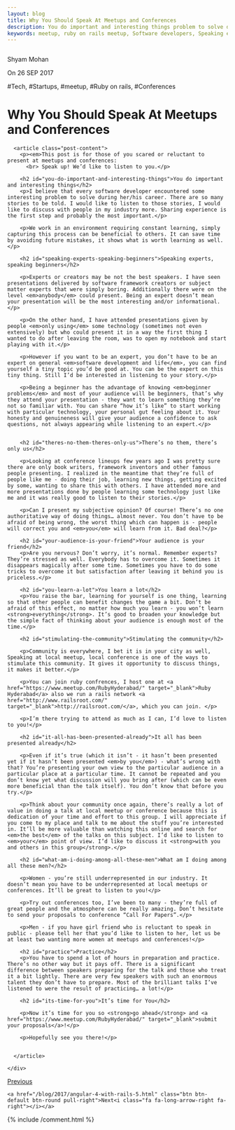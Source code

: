 ```yaml
---
layout: blog
title: Why You Should Speak At Meetups and Conferences
description: You do important and interesting things problem to solve during her/his career. There are so many stories to be told. We would like to listen to those stories.
keywords: meetup, ruby on rails meetup, Software developers, Speaking experts, speaking beginners, ruby conferences
---
```


<div class="blog-post-banner bg-green">
  <div class="blog-post-banner-content">
    <div class="blog-post-author">
      <img src="/img/team/codecrux-shyam.jpg" alt="" />
      <p class="blog-post-author-name">Shyam Mohan</p>
      <time>On 26 SEP 2017</time>
    </div>
    <div class="blog-post-title">
      <p class="blog-post-category">#Tech, #Startups, #meetup, #Ruby on rails, #Conferences</p>
      <h1>Why You Should Speak At Meetups and Conferences </h1>
    </div>
  </div>
</div>

<div class="blog-post-content">
  <div class="container">
    <div class="col-md-8 col-md-offset-2">

      <article class="post-content">
        <p><em>This post is for those of you scared or reluctant to present at meetups and conferences:
          <br> Speak up! We’d like to listen to you.</p>

        <h2 id="you-do-important-and-interesting-things">You do important and interesting things</h2>
        <p>I believe that every software developer encountered some interesting problem to solve during her/his career. There are so many stories to be told. I would like to listen to those stories, I would like to discuss with people in my industry more. Sharing experience is the first step and probably the most important.</p>

        <p>We work in an environment requiring constant learning, simply capturing this process can be beneficial to others. It can save time by avoiding future mistakes, it shows what is worth learning as well.</p>

        <h2 id="speaking-experts-speaking-beginners">Speaking experts, speaking beginners</h2>

        <p>Experts or creators may be not the best speakers. I have seen presentations delivered by software framework creators or subject matter experts that were simply boring. Additionally there were on the level <em>anybody</em> could present. Being an expert doesn’t mean your presentation will be the most interesting and/or informational.</p>

        <p>On the other hand, I have attended presentations given by people <em>only using</em> some technology (sometimes not even extensively) but who could present it in a way the first thing I wanted to do after leaving the room, was to open my notebook and start playing with it.</p>

        <p>However if you want to be an expert, you don’t have to be an expert on general <em>software development and life</em>, you can find yourself a tiny topic you’d be good at. You can be the expert on this tiny thing. Still I’d be interested in listening to your story.</p>

        <p>Being a beginner has the advantage of knowing <em>beginner problems</em> and most of your audience will be beginners, that’s why they attend your presentation - they want to learn something they’re not so familiar with. You can share “how it’s like” to start working with particular technology, your personal gut feeling about it. Your honesty and genuineness will give your audience a confidence to ask questions, not always appearing while listening to an expert.</p>


        <h2 id="theres-no-them-theres-only-us">There’s no them, there’s only us</h2>

        <p>Looking at conference lineups few years ago I was pretty sure there are only book writers, framework inventors and other famous people presenting. I realized in the meantime that they’re full of people like me - doing their job, learning new things, getting excited by some, wanting to share this with others. I have attended more and more presentations done by people learning some technology just like me and it was really good to listen to their stories.</p>

        <p>Can I present my subjective opinion? Of course! There’s no one authoritative way of doing things… almost never. You don’t have to be afraid of being wrong, the worst thing which can happen is - people will correct you and <em>you</em> will learn from it. Bad deal?</p>

        <h2 id="your-audience-is-your-friend">Your audience is your friend</h2>
        <p>Are you nervous? Don’t worry, it’s normal. Remember experts? They’re stressed as well. Everybody has to overcome it. Sometimes it disappears magically after some time. Sometimes you have to do some tricks to overcome it but satisfaction after leaving it behind you is priceless.</p>

        <h2 id="you-learn-a-lot">You learn a lot</h2>
        <p>You raise the bar, learning for yourself is one thing, learning so that other people can benefit changes the game a bit. Don’t be afraid of this effect, no matter how much you learn - you won’t learn <strong>everything</strong>. It’s good to broaden your knowledge but the simple fact of thinking about your audience is enough most of the time.</p>

        <h2 id="stimulating-the-community">Stimulating the community</h2>

        <p>Community is everywhere, I bet it is in your city as well, Speaking at local meetup, local conference is one of the ways to stimulate this community. It gives it opportunity to discuss things, it makes it better.</p>

        <p>You can join ruby confrences, I host one at <a href="https://www.meetup.com/RubyHyderabad/" target="_blank">Ruby Hyderabad</a> also we run a rails network <a href="http://www.railsroot.com/" target="_blank">http://railsroot.com/</a>, which you can join. </p>

        <p>I’m there trying to attend as much as I can, I’d love to listen to you!</p>

        <h2 id="it-all-has-been-presented-already">It all has been presented already</h2>

        <p>Even if it’s true (which it isn’t - it hasn’t been presented yet if it hasn’t been presented <em>by you</em>) - what’s wrong with that? You’re presenting your own view to the particular audience in a particular place at a particular time. It cannot be repeated and you don’t know yet what discussion will you bring after (which can be even more beneficial than the talk itself). You don’t know that before you try.</p>

        <p>Think about your community once again, there’s really a lot of value in doing a talk at local meetup or conference because this is dedication of your time and effort to this group. I will appreciate if you come to my place and talk to me about the stuff you’re interested in. It’ll be more valuable than watching this online and search for <em>the best</em> of the talks on this subject. I’d like to listen to <em>your</em> point of view. I’d like to discuss it <strong>with you and others in this group</strong>.</p>

        <h2 id="what-am-i-doing-among-all-these-men">What am I doing among all these men?</h2>

        <p>Women - you’re still underrepresented in our industry. It doesn’t mean you have to be underrepresented at local meetups or conferences. It’ll be great to listen to you!</p>

        <p>Try out conferences too, I’ve been to many - they’re full of great people and the atmosphere can be really amazing. Don’t hesitate to send your proposals to conference “Call For Papers”.</p>

        <p>Men - if you have girl friend who is reluctant to speak in public - please tell her that you’d like to listen to her, let us be at least two wanting more women at meetups and conferences!</p>

        <h2 id="practice">Practice</h2>
        <p>You have to spend a lot of hours in preparation and practice. There’s no other way but it pays off. There is a significant difference between speakers preparing for the talk and those who treat it a bit lightly. There are very few speakers with such an enormous talent they don’t have to prepare. Most of the brilliant talks I’ve listened to were the result of practicing… a lot!</p>

        <h2 id="its-time-for-you">It’s time for You</h2>

        <p>Now it’s time for you so <strong>go ahead</strong> and <a href="https://www.meetup.com/RubyHyderabad/" target="_blank">submit your proposals</a>!</p>

        <p>Hopefully see you there!</p>


      </article>

    </div>
  </div>
</div>

<div class="container">
  <div class="col-md-8 col-md-offset-2">
    <a href="/blog/2017/what-is-new-in-rails5.html" class="btn btn-default btn-round"><i class="fa fa-long-arrow-left fa-left"></i>Previous</a>

    <a href="/blog/2017/angular-4-with-rails-5.html" class="btn btn-default btn-round pull-right">Next<i class="fa fa-long-arrow-right fa-right"></i></a>
  </div>
</div>

{% include /comment.html %}
